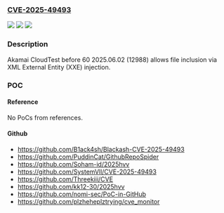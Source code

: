 ### [CVE-2025-49493](https://cve.mitre.org/cgi-bin/cvename.cgi?name=CVE-2025-49493)
![](https://img.shields.io/static/v1?label=Product&message=CloudTest&color=blue)
![](https://img.shields.io/static/v1?label=Version&message=0%20&color=brightgreen)
![](https://img.shields.io/static/v1?label=Vulnerability&message=CWE-611%20Improper%20Restriction%20of%20XML%20External%20Entity%20Reference&color=brightgreen)

### Description

Akamai CloudTest before 60 2025.06.02 (12988) allows file inclusion via XML External Entity (XXE) injection.

### POC

#### Reference
No PoCs from references.

#### Github
- https://github.com/B1ack4sh/Blackash-CVE-2025-49493
- https://github.com/PuddinCat/GithubRepoSpider
- https://github.com/Soham-id/2025hvv
- https://github.com/SystemVll/CVE-2025-49493
- https://github.com/Threekiii/CVE
- https://github.com/kk12-30/2025hvv
- https://github.com/nomi-sec/PoC-in-GitHub
- https://github.com/plzheheplztrying/cve_monitor

